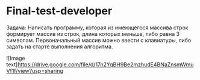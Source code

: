 # Final-test-developer
Задача:
Написать программу, которая из имеющегося массива строк формирует массив из строк, длина которых меньше, либо равна 3 символам. Первоначальный массив можно 
ввести с клавиатуры, либо задать на старте выполнения алгоритма.

![Image text]https://drive.google.com/file/d/17n2YqBH9Be2mzhudE4BNaZnsmWmuVf1f/view?usp=sharing
